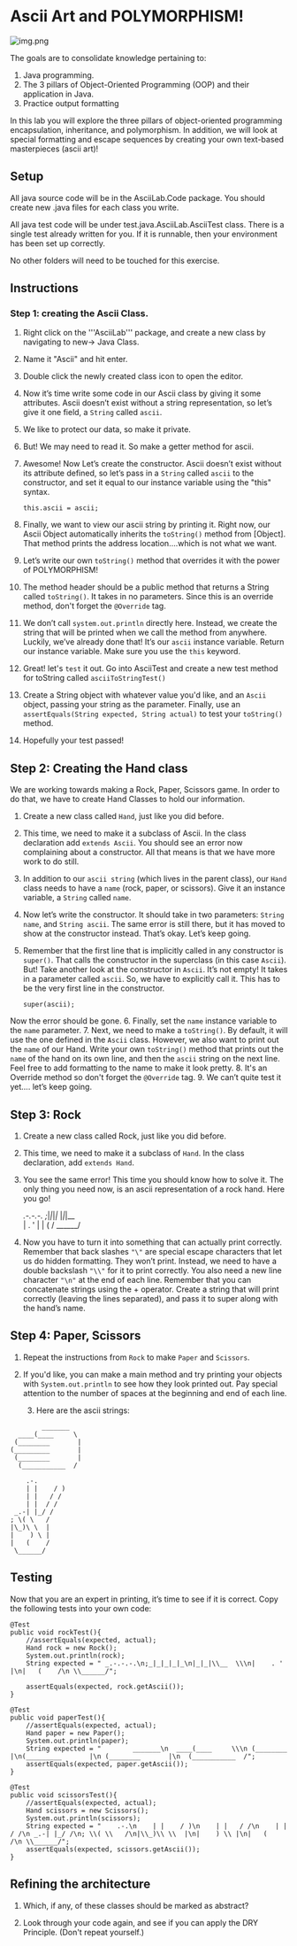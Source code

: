 # Ascii Art and POLYMORPHISM!

![img.png](img.png)

The goals are to consolidate knowledge pertaining to:
1.	Java programming.
2.	The 3 pillars of Object-Oriented Programming (OOP) and their application in Java.
3.	Practice output formatting
      
In this lab you will explore the three pillars of object-oriented programming encapsulation, inheritance, and polymorphism. In addition, we will look at special formatting and escape sequences by creating your own text-based masterpieces (ascii art)!

## Setup

All java source code will be in the AsciiLab.Code package.  You should create new .java files for each class you write.

All java test code will be under test.java.AsciiLab.AsciiTest class.  There is a single test already written for you.  If it is runnable, then your environment has been set up correctly.


No other folders will need to be touched for this exercise.


## Instructions
### Step 1: creating the Ascii Class.
1. Right click on the '''AsciiLab''' package, and create a new class by navigating to new-> Java Class.
2. Name it "Ascii" and hit enter.
3. Double click the newly created class icon to open the editor.

4. Now it’s time write some code in our Ascii class by giving it some attributes.  Ascii doesn’t exist without a string representation, so let’s give it one field, a ```String``` called ```ascii```.  
5. We like to protect our data, so make it private.
6. But!  We may need to read it.  So make a getter method for ascii.
7. Awesome!  Now Let’s create the constructor.  Ascii doesn’t exist without its attribute defined, so let’s pass in a ```String``` called ```ascii``` to the constructor, and set it equal to our instance variable using the "this" syntax.

    ```
    this.ascii = ascii;
    ```
8. Finally, we want to view our ascii string by printing it.  Right now, our Ascii Object automatically inherits the ```toString()``` method from [Object].  That method prints the address location….which is not what we want.
9. Let’s write our own ```toString()``` method that overrides it with the power of POLYMORPHISM!
10. The method header should be a public method that returns a String called ```toString()```.  It takes in no parameters. Since this is an override method, don't forget the ```@Override``` tag.
11. We don’t call ```system.out.println``` directly here.   Instead, we create the string that will be printed when we call the method from anywhere.  Luckily, we’ve already done that!  It’s our ```ascii``` instance variable.  Return our instance variable.  Make sure you use the ```this``` keyword.
12. Great!  let's ```test``` it out.  Go into AsciiTest and create a new test method for toString called ```asciiToStringTest()```
13. Create a String object with whatever value you'd like, and an ```Ascii``` object, passing your string as the parameter.  Finally, use an ```assertEquals(String expected, String actual)``` to test your ```toString()``` method.
14. Hopefully your test passed!



## Step 2: Creating the Hand class

We are working towards making a Rock, Paper, Scissors game.  In order to do that, we have to create Hand Classes to hold our information.

1. Create a new class called ```Hand```, just like you did before.   
2. This time, we need to make it a subclass of Ascii.  In the class declaration add ```extends Ascii```.  You should see an error now complaining about a constructor.  All that means is that we have more work to do still.

3. In addition to our ```ascii string``` (which lives in the parent class), our ```Hand``` class needs to have a ```name``` (rock, paper, or scissors).  Give it an instance variable, a ```String``` called ```name```.
4. Now let’s write the constructor.  It should take in two parameters: ```String name```, and ```String ascii```.  The same error is still there, but it has moved to show at the constructor instead.  That’s okay.  Let’s keep going.
5. Remember that the first line that is implicitly called in any constructor is ```super()```.  That calls the constructor in the superclass (in this case ```Ascii```).  But!  Take another look at the constructor in ```Ascii```.  It’s not empty!  It takes in a parameter called ```ascii```.  So, we have to explicitly call it. This has to be the very first line in the constructor.

    ```
    super(ascii);
    ```

Now the error should be gone.
6. Finally, set the ```name``` instance variable to the ```name``` parameter.
7. Next, we need to make a ```toString()```.  By default, it will use the one defined in the ```Ascii``` class.  However, we also want to print out the ```name``` of our Hand.  Write your own ```toString()``` method that prints out the ```name``` of the hand on its own line, and then the ```ascii``` string on the next line.  Feel free to add formatting to the name to make it look pretty. 
8. It's an Override method so don't forget the ```@Override``` tag.
9. We can’t quite test it yet…. let’s keep going.

## Step 3: Rock
1.	Create a new class called Rock, just like you did before.  
2.	This time, we need to make it a subclass of ```Hand```.  In the class declaration, add ```extends Hand```.
3.	You see the same error!  This time you should know how to solve it.  The only thing you need now, is an ascii representation of a rock hand.  Here you go!

     _.-.-.-.
    ;_|_|_|_|_
    |_|_|\__  \
    |    . '  |
    |   (    /
    \______/
4.	Now you have to turn it into something that can actually print correctly.  Remember that back slashes ```"\"``` are special escape characters that let us do hidden formatting.  They won’t print. Instead, we need to have a double backslash ```"\\"``` for it to print correctly.  You also need a new line character ```"\n"``` at the end of each line.  Remember that you can concatenate strings using the + operator.  Create a string that will print correctly (leaving the lines separated), and pass it to super along with the hand’s name.

## Step 4: Paper, Scissors
1. Repeat the instructions from ```Rock``` to make ```Paper``` and ```Scissors```.  
2. If you'd like, you can make a main method and try printing your objects with ```System.out.println``` to see how they look printed out.  Pay special attention to the number of spaces at the beginning and end of each line.

   3. Here are the ascii strings:

```
        _______
  ____(____     \
 (________       |
(_________       |
 (________       |
  (___________  /
  ```

```
    .-.
    | |    / )
    | |   / /
    | |  / /
 _.-| |_/ /
; \( \   /
|\_)\ \  |
|    ) \ |
|   (    /
 \______/
```



## Testing

Now that you are an expert in printing, it’s time to see if it is correct.  Copy the following tests into your own code:


    @Test
    public void rockTest(){
        //assertEquals(expected, actual);
        Hand rock = new Rock();
        System.out.println(rock);
        String expected = " _.-.-.-.\n;_|_|_|_|_\n|_|_|\\__  \\\n|    . '  |\n|   (    /\n \\______/";

        assertEquals(expected, rock.getAscii());
    }

    @Test
    public void paperTest(){
        //assertEquals(expected, actual);
        Hand paper = new Paper();
        System.out.println(paper);
        String expected = "        _______\n  ____(____     \\\n (________       |\n(_________       |\n (________       |\n  (___________  /";
        assertEquals(expected, paper.getAscii());
    }

    @Test
    public void scissorsTest(){
        //assertEquals(expected, actual);
        Hand scissors = new Scissors();
        System.out.println(scissors);
        String expected = "    .-.\n    | |    / )\n    | |   / /\n    | |  / /\n _.-| |_/ /\n; \\( \\   /\n|\\_)\\ \\  |\n|    ) \\ |\n|   (    /\n \\______/";
        assertEquals(expected, scissors.getAscii());
    }


## Refining the architecture

1. Which, if any, of these classes should be marked as abstract?

2. Look through your code again, and see if you can apply the DRY Principle. (Don't repeat yourself.)